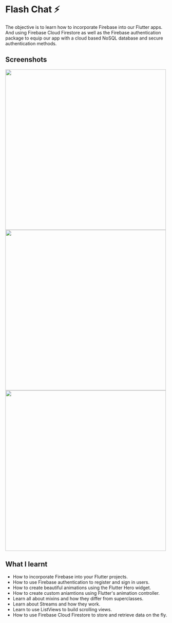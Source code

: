 # Flash Chat ⚡️

The objective is to learn how to incorporate Firebase into our Flutter apps. And using Firebase Cloud Firestore as well as the Firebase authentication package to equip our app with a cloud based NoSQL database and secure authentication methods.

## Screenshots 

<img src = "images/Screenshot_1.png" height=500>
<img src = "images/Screenshot_2.png" height=500>
<img src = "images/Screenshot_3.png" height=500>

## What I learnt

- How to incorporate Firebase into your Flutter projects.
- How to use Firebase authentication to register and sign in users.
- How to create beautiful animations using the Flutter Hero widget.
- How to create custom aniamtions using Flutter's animation controller.
- Learn all about mixins and how they differ from superclasses.
- Learn about Streams and how they work.
- Learn to use ListViews to build scrolling views.
- How to use Firebase Cloud Firestore to store and retrieve data on the fly.
